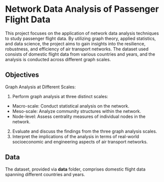 # Network Data Analysis of Passenger Flight Data

This project focuses on the application of network data analysis techniques to study passenger flight data. By utilizing graph theory, applied statistics, and data science, the project aims to gain insights into the resilience, robustness, and efficiency of air transport networks. The dataset used consists of domestic flight data from various countries and years, and the analysis is conducted across different graph scales.

## Objectives

Graph Analysis at Different Scales:

1. Perform graph analysis at three distinct scales:
  - Macro-scale: Conduct statistical analysis on the network.
  - Meso-scale: Analyze community structures within the network.
  - Node-level: Assess centrality measures of individual nodes in the network.

2. Evaluate and discuss the findings from the three graph analysis scales.
3. Interpret the implications of the analysis in terms of real-world socioeconomic and engineering aspects of air transport networks.

## Data
The dataset, provided via **data** folder, comprises domestic flight data spanning different countries and years. 
